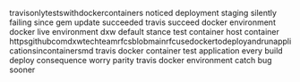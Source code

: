 travisonlytestswithdockercontainers noticed deployment staging silently failing since gem update succeeded travis succeed docker environment docker live environment dxw default stance test container host container httpsgithubcomdxwtechteamrfcsblobmainrfcusedockertodeployandrunapplicationsincontainersmd travis docker container test application every build deploy consequence worry parity travis docker environment catch bug sooner